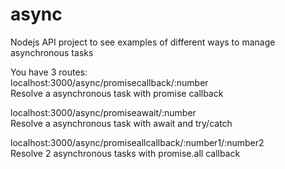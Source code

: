 # async
Nodejs API project to see examples of different ways to manage asynchronous tasks

You have 3 routes:<br/>
localhost:3000/async/promisecallback/:number <br/>
Resolve a asynchronous task with promise callback <br/>

localhost:3000/async/promiseawait/:number<br/>
Resolve a asynchronous task with await and try/catch <br/>

localhost:3000/async/promiseallcallback/:number1/:number2 <br/>
Resolve 2 asynchronous tasks with promise.all callback <br/>
